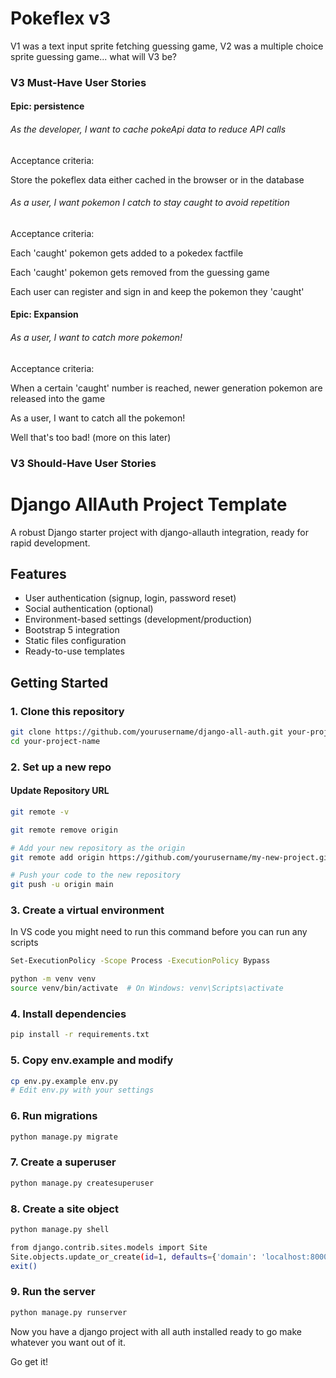# Pokeflex v3

V1 was a text input sprite fetching guessing game, V2 was a multiple choice sprite guessing game... what will V3 be?

### V3 Must-Have User Stories

#### Epic: persistence

###### As the developer, I want to cache pokeApi data to reduce API calls

Acceptance criteria:

Store the pokeflex data either cached in the browser or in the database

###### As a user, I want pokemon I catch to stay caught to avoid repetition

Acceptance criteria:

Each 'caught' pokemon gets added to a pokedex factfile

Each 'caught' pokemon gets removed from the guessing game

Each user can register and sign in and keep the pokemon they 'caught'

#### Epic: Expansion

###### As a user, I want to catch more pokemon!

Acceptance criteria:

When a certain 'caught' number is reached, newer generation pokemon are released into the game

As a user, I want to catch all the pokemon!

Well that's too bad! (more on this later)

### V3 Should-Have User Stories



# Django AllAuth Project Template

A robust Django starter project with django-allauth integration, ready for rapid development.

## Features

- User authentication (signup, login, password reset)
- Social authentication (optional)
- Environment-based settings (development/production)
- Bootstrap 5 integration
- Static files configuration
- Ready-to-use templates

## Getting Started

### 1. Clone this repository

```bash
git clone https://github.com/yourusername/django-all-auth.git your-project-name
cd your-project-name
```

### 2. Set up a new repo

#### Update Repository URL

```bash
git remote -v

git remote remove origin

# Add your new repository as the origin
git remote add origin https://github.com/yourusername/my-new-project.git

# Push your code to the new repository
git push -u origin main
```

### 3. Create a virtual environment

In VS code you might need to run this command before you can run any scripts

```bash
Set-ExecutionPolicy -Scope Process -ExecutionPolicy Bypass
```

```bash
python -m venv venv
source venv/bin/activate  # On Windows: venv\Scripts\activate
```

### 4. Install dependencies

```bash
pip install -r requirements.txt
```

### 5. Copy env.example and modify

```bash
cp env.py.example env.py
# Edit env.py with your settings
```

### 6. Run migrations

```bash
python manage.py migrate
```

### 7. Create a superuser

```bash
python manage.py createsuperuser
```

### 8. Create a site object

```bash
python manage.py shell
```

```bash
from django.contrib.sites.models import Site
Site.objects.update_or_create(id=1, defaults={'domain': 'localhost:8000', 'name': 'Development'})
exit()
```

### 9. Run the server

```bash
python manage.py runserver
```

Now you have a django project with all auth installed ready to go make whatever you want out of it.

Go get it!
